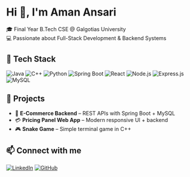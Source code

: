 # Hi 👋, I'm Aman Ansari  
🎓 Final Year B.Tech CSE @ Galgotias University  
💻 Passionate about Full-Stack Development & Backend Systems  

## 🚀 Tech Stack  
![Java](https://img.shields.io/badge/Java-orange?logo=java&logoColor=white)
![C++](https://img.shields.io/badge/C++-00599C?logo=cplusplus&logoColor=white)
![Python](https://img.shields.io/badge/Python-blue?logo=python&logoColor=white)
![Spring Boot](https://img.shields.io/badge/SpringBoot-6DB33F?logo=springboot&logoColor=white)
![React](https://img.shields.io/badge/React-20232A?logo=react&logoColor=61DAFB)
![Node.js](https://img.shields.io/badge/Node.js-43853D?logo=node.js&logoColor=white)
![Express.js](https://img.shields.io/badge/Express.js-000000?logo=express&logoColor=white)
![MySQL](https://img.shields.io/badge/MySQL-4479A1?logo=mysql&logoColor=white)

## 📌 Projects  
- 🛒 **E-Commerce Backend** – REST APIs with Spring Boot + MySQL  
- 💳 **Pricing Panel Web App** – Modern responsive UI + backend  
- 🎮 **Snake Game** – Simple terminal game in C++  

## 📫 Connect with me  
[![LinkedIn](https://img.shields.io/badge/LinkedIn-blue?logo=linkedin&logoColor=white)]([https://linkedin.com/in/YOUR_LINK](https://www.linkedin.com/in/aman-ansari-67b7472ba/))  
[![GitHub](https://img.shields.io/badge/GitHub-black?logo=github&logoColor=white)]([https://github.com/YOUR_USERNAME](https://github.com/amanitrix))  
